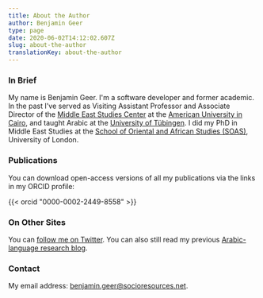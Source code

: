 ```yaml
---
title: About the Author
author: Benjamin Geer
type: page
date: 2020-06-02T14:12:02.607Z
slug: about-the-author
translationKey: about-the-author
---
```


### In Brief

My name is Benjamin Geer. I'm a software developer and former
academic. In the past I've served as Visiting Assistant Professor and
Associate Director of the [Middle East Studies
Center](http://www.aucegypt.edu/GAPP/mesc/Pages/default.aspx) at the
[American University in Cairo](http://www.aucegypt.edu), and taught
Arabic at the [University of Tübingen](http://www.uni-tuebingen.de). I
did my PhD in Middle East Studies at the [School of Oriental and
African Studies (SOAS)](http://www.soas.ac.uk), University of London.

### Publications

You can download open-access versions of all my publications via
the links in my ORCID profile:

{{< orcid "0000-0002-2449-8558" >}}

### On Other Sites

You can [follow me on Twitter](http://twitter.com/benjamingeer). You
can also still read my previous [Arabic-language research
blog](http://benjamingeer.blogspot.com).

### Contact

My email address:
[benjamin.geer@socioresources.net](mailto:benjamin.geer@socioresources.net).
